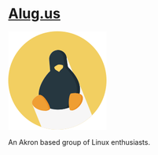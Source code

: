 # <a href="https://alug.us" target="_blank">Alug.us</a>
![](images/landing_page/alug2.svg)

An Akron based group of Linux enthusiasts.
